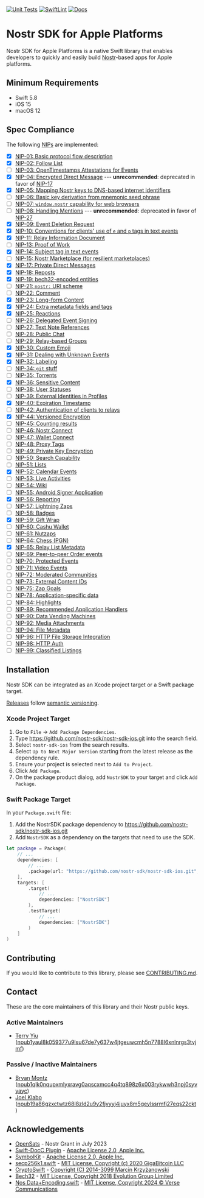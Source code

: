 [![Unit Tests](https://github.com/nostr-sdk/nostr-sdk-ios/actions/workflows/unit.yml/badge.svg)](https://github.com/nostr-sdk/nostr-sdk-ios/actions/workflows/unit.yml) [![SwiftLint](https://github.com/nostr-sdk/nostr-sdk-ios/actions/workflows/swiftlint.yml/badge.svg)](https://github.com/nostr-sdk/nostr-sdk-ios/actions/workflows/swiftlint.yml) [![Docs](https://github.com/nostr-sdk/nostr-sdk-ios/actions/workflows/docs.yml/badge.svg)](https://github.com/nostr-sdk/nostr-sdk-ios/actions/workflows/docs.yml)

# Nostr SDK for Apple Platforms

Nostr SDK for Apple Platforms is a native Swift library that enables developers to quickly and easily build [Nostr](https://github.com/nostr-protocol/nostr)-based apps for Apple platforms.

## Minimum Requirements

- Swift 5.8
- iOS 15
- macOS 12

## Spec Compliance

The following [NIPs](https://github.com/nostr-protocol/nips) are implemented:

- [x] [NIP-01: Basic protocol flow description](https://github.com/nostr-protocol/nips/blob/master/01.md)
- [x] [NIP-02: Follow List](https://github.com/nostr-protocol/nips/blob/master/02.md)
- [ ] [NIP-03: OpenTimestamps Attestations for Events](https://github.com/nostr-protocol/nips/blob/master/03.md)
- [x] [NIP-04: Encrypted Direct Message](https://github.com/nostr-protocol/nips/blob/master/04.md) --- **unrecommended**: deprecated in favor of [NIP-17](https://github.com/nostr-protocol/nips/blob/master/17.md)
- [x] [NIP-05: Mapping Nostr keys to DNS-based internet identifiers](https://github.com/nostr-protocol/nips/blob/master/05.md)
- [ ] [NIP-06: Basic key derivation from mnemonic seed phrase](https://github.com/nostr-protocol/nips/blob/master/06.md)
- [ ] [NIP-07: `window.nostr` capability for web browsers](https://github.com/nostr-protocol/nips/blob/master/07.md)
- [ ] [NIP-08: Handling Mentions](https://github.com/nostr-protocol/nips/blob/master/08.md) --- **unrecommended**: deprecated in favor of [NIP-27](https://github.com/nostr-protocol/nips/blob/master/27.md)
- [x] [NIP-09: Event Deletion Request](https://github.com/nostr-protocol/nips/blob/master/09.md)
- [x] [NIP-10: Conventions for clients' use of `e` and `p` tags in text events](https://github.com/nostr-protocol/nips/blob/master/10.md)
- [x] [NIP-11: Relay Information Document](https://github.com/nostr-protocol/nips/blob/master/11.md)
- [ ] [NIP-13: Proof of Work](https://github.com/nostr-protocol/nips/blob/master/13.md)
- [x] [NIP-14: Subject tag in text events](https://github.com/nostr-protocol/nips/blob/master/14.md)
- [ ] [NIP-15: Nostr Marketplace (for resilient marketplaces)](https://github.com/nostr-protocol/nips/blob/master/15.md)
- [x] [NIP-17: Private Direct Messages](https://github.com/nostr-protocol/nips/blob/master/17.md)
- [x] [NIP-18: Reposts](https://github.com/nostr-protocol/nips/blob/master/18.md)
- [x] [NIP-19: bech32-encoded entities](https://github.com/nostr-protocol/nips/blob/master/19.md)
- [ ] [NIP-21: `nostr:` URI scheme](https://github.com/nostr-protocol/nips/blob/master/21.md)
- [ ] [NIP-22: Comment](https://github.com/nostr-protocol/nips/blob/master/22.md)
- [x] [NIP-23: Long-form Content](https://github.com/nostr-protocol/nips/blob/master/23.md)
- [x] [NIP-24: Extra metadata fields and tags](https://github.com/nostr-protocol/nips/blob/master/24.md)
- [x] [NIP-25: Reactions](https://github.com/nostr-protocol/nips/blob/master/25.md)
- [ ] [NIP-26: Delegated Event Signing](https://github.com/nostr-protocol/nips/blob/master/26.md)
- [ ] [NIP-27: Text Note References](https://github.com/nostr-protocol/nips/blob/master/27.md)
- [ ] [NIP-28: Public Chat](https://github.com/nostr-protocol/nips/blob/master/28.md)
- [ ] [NIP-29: Relay-based Groups](https://github.com/nostr-protocol/nips/blob/master/29.md)
- [x] [NIP-30: Custom Emoji](https://github.com/nostr-protocol/nips/blob/master/30.md)
- [x] [NIP-31: Dealing with Unknown Events](https://github.com/nostr-protocol/nips/blob/master/31.md)
- [x] [NIP-32: Labeling](https://github.com/nostr-protocol/nips/blob/master/32.md)
- [ ] [NIP-34: `git` stuff](https://github.com/nostr-protocol/nips/blob/master/34.md)
- [ ] [NIP-35: Torrents](https://github.com/nostr-protocol/nips/blob/master/35.md)
- [x] [NIP-36: Sensitive Content](https://github.com/nostr-protocol/nips/blob/master/36.md)
- [ ] [NIP-38: User Statuses](https://github.com/nostr-protocol/nips/blob/master/38.md)
- [ ] [NIP-39: External Identities in Profiles](https://github.com/nostr-protocol/nips/blob/master/39.md)
- [x] [NIP-40: Expiration Timestamp](https://github.com/nostr-protocol/nips/blob/master/40.md)
- [ ] [NIP-42: Authentication of clients to relays](https://github.com/nostr-protocol/nips/blob/master/42.md)
- [x] [NIP-44: Versioned Encryption](https://github.com/nostr-protocol/nips/blob/master/44.md)
- [ ] [NIP-45: Counting results](https://github.com/nostr-protocol/nips/blob/master/45.md)
- [ ] [NIP-46: Nostr Connect](https://github.com/nostr-protocol/nips/blob/master/46.md)
- [ ] [NIP-47: Wallet Connect](https://github.com/nostr-protocol/nips/blob/master/47.md)
- [ ] [NIP-48: Proxy Tags](https://github.com/nostr-protocol/nips/blob/master/48.md)
- [ ] [NIP-49: Private Key Encryption](https://github.com/nostr-protocol/nips/blob/master/49.md)
- [ ] [NIP-50: Search Capability](https://github.com/nostr-protocol/nips/blob/master/50.md)
- [ ] [NIP-51: Lists](https://github.com/nostr-protocol/nips/blob/master/51.md)
- [x] [NIP-52: Calendar Events](https://github.com/nostr-protocol/nips/blob/master/52.md)
- [ ] [NIP-53: Live Activities](https://github.com/nostr-protocol/nips/blob/master/53.md)
- [ ] [NIP-54: Wiki](https://github.com/nostr-protocol/nips/blob/master/54.md)
- [ ] [NIP-55: Android Signer Application](https://github.com/nostr-protocol/nips/blob/master/55.md)
- [x] [NIP-56: Reporting](https://github.com/nostr-protocol/nips/blob/master/56.md)
- [ ] [NIP-57: Lightning Zaps](https://github.com/nostr-protocol/nips/blob/master/57.md)
- [ ] [NIP-58: Badges](https://github.com/nostr-protocol/nips/blob/master/58.md)
- [x] [NIP-59: Gift Wrap](https://github.com/nostr-protocol/nips/blob/master/59.md)
- [ ] [NIP-60: Cashu Wallet](https://github.com/nostr-protocol/nips/blob/master/60.md)
- [ ] [NIP-61: Nutzaps](https://github.com/nostr-protocol/nips/blob/master/61.md)
- [ ] [NIP-64: Chess (PGN)](https://github.com/nostr-protocol/nips/blob/master/64.md)
- [x] [NIP-65: Relay List Metadata](https://github.com/nostr-protocol/nips/blob/master/65.md)
- [ ] [NIP-69: Peer-to-peer Order events](https://github.com/nostr-protocol/nips/blob/master/69.md)
- [ ] [NIP-70: Protected Events](https://github.com/nostr-protocol/nips/blob/master/70.md)
- [ ] [NIP-71: Video Events](https://github.com/nostr-protocol/nips/blob/master/71.md)
- [ ] [NIP-72: Moderated Communities](https://github.com/nostr-protocol/nips/blob/master/72.md)
- [ ] [NIP-73: External Content IDs](https://github.com/nostr-protocol/nips/blob/master/73.md)
- [ ] [NIP-75: Zap Goals](https://github.com/nostr-protocol/nips/blob/master/75.md)
- [ ] [NIP-78: Application-specific data](https://github.com/nostr-protocol/nips/blob/master/78.md)
- [ ] [NIP-84: Highlights](https://github.com/nostr-protocol/nips/blob/master/84.md)
- [ ] [NIP-89: Recommended Application Handlers](https://github.com/nostr-protocol/nips/blob/master/89.md)
- [ ] [NIP-90: Data Vending Machines](https://github.com/nostr-protocol/nips/blob/master/90.md)
- [ ] [NIP-92: Media Attachments](https://github.com/nostr-protocol/nips/blob/master/92.md)
- [ ] [NIP-94: File Metadata](https://github.com/nostr-protocol/nips/blob/master/94.md)
- [ ] [NIP-96: HTTP File Storage Integration](https://github.com/nostr-protocol/nips/blob/master/96.md)
- [ ] [NIP-98: HTTP Auth](https://github.com/nostr-protocol/nips/blob/master/98.md)
- [ ] [NIP-99: Classified Listings](https://github.com/nostr-protocol/nips/blob/master/99.md)

## Installation

Nostr SDK can be integrated as an Xcode project target or a Swift package target.

[Releases](https://github.com/nostr-sdk/nostr-sdk-ios/releases) follow [semantic versioning](https://semver.org/).

### Xcode Project Target

1. Go to `File` -> `Add Package Dependencies`.
2. Type https://github.com/nostr-sdk/nostr-sdk-ios.git into the search field.
3. Select `nostr-sdk-ios` from the search results.
4. Select `Up to Next Major Version` starting from the latest release as the dependency rule.
5. Ensure your project is selected next to `Add to Project`.
6. Click `Add Package`.
7. On the package product dialog, add `NostrSDK` to your target and click `Add Package`.

### Swift Package Target

In your `Package.swift` file:
1. Add the NostrSDK package dependency to https://github.com/nostr-sdk/nostr-sdk-ios.git
2. Add `NostrSDK` as a dependency on the targets that need to use the SDK.

```swift
let package = Package(
	// ...
    dependencies: [
        // ...
        .package(url: "https://github.com/nostr-sdk/nostr-sdk-ios.git", .upToNextMajor(from: "0.2.0"))
    ],
    targets: [
        .target(
            // ...
            dependencies: ["NostrSDK"]
        ),
        .testTarget(
            // ...
            dependencies: ["NostrSDK"]
        )
    ]
)
```

## Contributing

If you would like to contribute to this library, please see [CONTRIBUTING.md](CONTRIBUTING.md).

## Contact

These are the core maintainers of this library and their Nostr public keys.

### Active Maintainers

- [Terry Yiu](https://github.com/tyiu) ([npub1yaul8k059377u9lsu67de7y637w4jtgeuwcmh5n7788l6xnlnrgs3tvjmf](https://njump.me/npub1yaul8k059377u9lsu67de7y637w4jtgeuwcmh5n7788l6xnlnrgs3tvjmf))

### Passive / Inactive Maintainers

- [Bryan Montz](https://github.com/bryanmontz) ([npub1qlk0nqupxmlyxravg0aqscxmcc4q4tq898z6x003rykwwh3npj0syvyayc](https://njump.me/npub1qlk0nqupxmlyxravg0aqscxmcc4q4tq898z6x003rykwwh3npj0syvyayc))
- [Joel Klabo](https://github.com/joelklabo) ([npub19a86gzxctwtz68l8zld2u9y2fjvyyj4juyx8m5geylssrmfj27eqs22ckt](https://njump.me/npub19a86gzxctwtz68l8zld2u9y2fjvyyj4juyx8m5geylssrmfj27eqs22ckt))

## Acknowledgements

- [OpenSats](https://opensats.org/blog/nostr-grants-july-2023) - Nostr Grant in July 2023
- [Swift-DocC Plugin](https://github.com/apple/swift-docc-plugin) - [Apache License 2.0, Apple Inc.](https://github.com/apple/swift-docc-plugin/blob/main/LICENSE.txt)
- [SymbolKit](https://github.com/apple/swift-docc-symbolkit) - [Apache License 2.0, Apple Inc.](https://github.com/apple/swift-docc-symbolkit/blob/main/LICENSE.txt)
- [secp256k1.swift](https://github.com/GigaBitcoin/secp256k1.swift) - [MIT License, Copyright (c) 2020 GigaBitcoin LLC](https://github.com/GigaBitcoin/secp256k1.swift/blob/main/LICENSE)
- [CryptoSwift](https://github.com/krzyzanowskim/CryptoSwift) - [Copyright (C) 2014-3099 Marcin Krzyżanowski](https://github.com/krzyzanowskim/CryptoSwift/blob/main/LICENSE)
- [Bech32](https://github.com/0xDEADP00L/Bech32/blob/master/Sources/Bech32.swift) - [MIT License, Copyright 2018 Evolution Group Limited](https://github.com/0xDEADP00L/Bech32/blob/master/LICENSE)
- [Nos Data+Encoding.swift](https://github.com/planetary-social/nos/blob/main/Nos/Extensions/Data%2BEncoding.swift) - [MIT License, Copyright 2024 © Verse Communications](https://njump.me/note1q39598qkdc093sdq4enudjf0dall76s7n779k07nutgd9r2zt6vq96l8c2)
